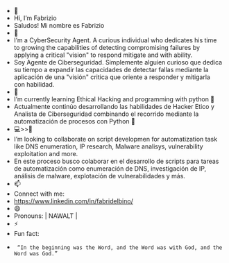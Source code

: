 - 👋
-    Hi, I’m Fabrizio
-    Saludos! Mi nombre es Fabrizio
- 🌱
-    I’m a CyberSecurity Agent. A curious individual who dedicates his time to growing the capabilities of detecting compromising failures by applying a critical "vision" to respond mitigate and with ability.
-    Soy Agente de Ciberseguridad. Simplemente alguien curioso que dedica su tiempo a expandir las capacidades de detectar fallas mediante la aplicación de una "visión" critica que oriente a responder y mitigarla con habilidad.
- 🧠
-    I’m currently learning Ethical Hacking and programming with python 🐍
-    Actualmente continúo desarrollando las habilidades de Hacker Etico y Analista de Ciberseguridad combinando el recorrido mediante la automatización de procesos con Python 🐍
- 💻>>🤝
-    I’m looking to collaborate on script developmen for automatization task like DNS enumeration, IP research, Malware analisys, vulnerability exploitation and more.
-    En este proceso busco colaborar en el desarrollo de scripts para tareas de automatización como enumeración de DNS, investigación de IP, análisis de malware, explotación de vulnerabilidades y más.
- 📫
-  Connect with me:
-    https://www.linkedin.com/in/fabridelbino/
- 😄
- Pronouns: | NAWALT |
- ⚡
-  Fun fact:
-      “In the beginning was the Word, and the Word was with God, and the Word was God.”
<!---
0NAWALT0/0NAWALT0 is a ✨ special ✨ repository because its `README.md` (this file) appears on your GitHub profile.
You can click the Preview link to take a look at your changes.
--->
